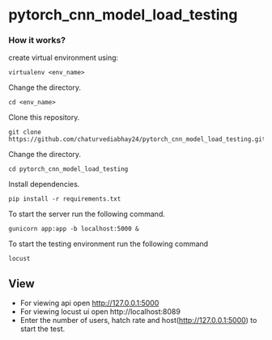 # pytorch_cnn_model_load_testing

### How it works?

create virtual environment using:

```shell
virtualenv <env_name>
```
Change the directory.
```shell
cd <env_name>
```
Clone this repository.
```shell
git clone https://github.com/chaturvediabhay24/pytorch_cnn_model_load_testing.git
```
Change the directory.
```shell
cd pytorch_cnn_model_load_testing
```
Install dependencies.
```shell
pip install -r requirements.txt
```
To start the server run the following command.
```shell
gunicorn app:app -b localhost:5000 &
```
To start the testing environment run the following command
```shell
locust
```

## View
* For viewing api open http://127.0.0.1:5000
* For viewing locust ui open http://localhost:8089
* Enter the number of users, hatch rate and host(http://127.0.0.1:5000) to start the test.
